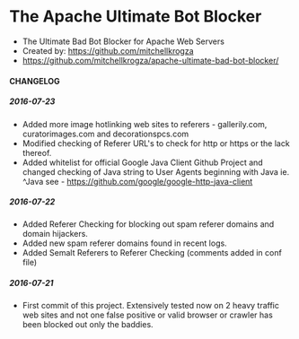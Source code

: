 # The Apache Ultimate Bot Blocker
- The Ultimate Bad Bot Blocker for Apache Web Servers
- Created by: https://github.com/mitchellkrogza
- https://github.com/mitchellkrogza/apache-ultimate-bad-bot-blocker/

#### CHANGELOG

##### 2016-07-23
- Added more image hotlinking web sites to referers - gallerily.com, curatorimages.com
and decorationspcs.com
- Modified checking of Referer URL's to check for http or https or the lack thereof.
- Added whitelist for official Google Java Client Github Project and changed checking of
  Java string to User Agents beginning with Java ie. ^Java
  see - https://github.com/google/google-http-java-client
  
##### 2016-07-22
- Added Referer Checking for blocking out spam referer domains and domain hijackers.
- Added new spam referer domains found in recent logs.
- Added Semalt Referers to Referer Checking (comments added in conf file)

##### 2016-07-21
- First commit of this project. Extensively tested now on 2 heavy traffic web sites and
not one false positive or valid browser or crawler has been blocked out only the baddies.
